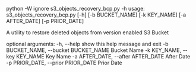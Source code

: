 python -W ignore s3_objects_recovery_bcp.py -h
usage: s3_objects_recovery_bcp.py [-h] [-b BUCKET_NAME] [-k KEY_NAME]
                                  [-a AFTER_DATE] [-p PRIOR_DATE]

A utility to restore deleted objects from version enabled S3 Bucket

optional arguments:
  -h, --help            show this help message and exit
  -b BUCKET_NAME, --bucket BUCKET_NAME    Bucket Name
   -k KEY_NAME, --key KEY_NAME            Key Name
  -a AFTER_DATE, --after AFTER_DATE       After Date
  -p PRIOR_DATE, --prior PRIOR_DATE       Prior Date
